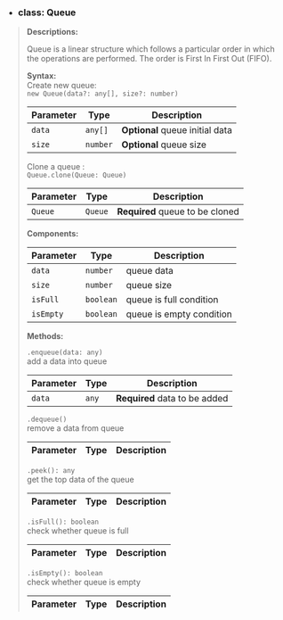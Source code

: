 <!-- Queue -->
- ### **class: Queue**

> **Descriptions:**
>
> Queue is a linear structure which follows a particular order in which the operations are performed. The order is First In First Out (FIFO).
>
> **Syntax:**  
> Create new queue:  
> `new Queue(data?: any[], size?: number)`
>
> Parameter | Type     | Description
> --------- | -------- | --------------------------  
> `data` | `any[]` | **Optional** queue initial data
> `size` | `number` | **Optional** queue size
>
> Clone a queue :  
> `Queue.clone(Queue: Queue)`  
>
> Parameter | Type     | Description
> --------- | -------- | --------------------------  
> `Queue` | `Queue` | **Required** queue to be cloned
>
> **Components:**
>
> Parameter | Type     | Description
> --------- | -------- | --------------------------  
> `data`       | `number` | queue data  
> `size`       | `number` | queue size  
> `isFull`   | `boolean` | queue is full condition  
> `isEmpty`     | `boolean` | queue is empty condition
>
> **Methods:**
>
> `.enqueue(data: any)`  
> add a data into queue
>
> Parameter | Type     | Description
> --------- | -------- | --------------------------  
> `data` | `any` | **Required** data to be added
>
> `.dequeue()`  
> remove a data from queue
>
> Parameter | Type     | Description
> --------- | -------- | --------------------------
>
> `.peek(): any`  
> get the top data of the queue
>
> Parameter | Type     | Description
> --------- | -------- | --------------------------
>
> `.isFull(): boolean`  
> check whether queue is full
>
> Parameter | Type     | Description
> --------- | -------- | --------------------------
>
> `.isEmpty(): boolean`  
> check whether queue is empty
>
> Parameter | Type     | Description
> --------- | -------- | --------------------------
>
